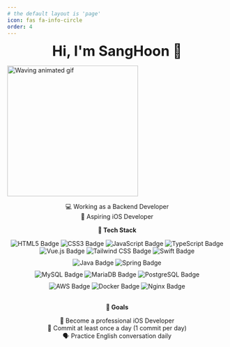 ```yaml
---
# the default layout is 'page'
icon: fas fa-info-circle
order: 4
---
```


<p align="center">
  <strong style="font-size: 32px;">Hi, I'm SangHoon 👊</strong>
</p>

<p>
  <img src="https://media.giphy.com/media/qgQUggAC3Pfv687qPC/giphy.gif" alt="Waving animated gif" width="300" />
</p>

<p align="center">
  💻 Working as a Backend Developer<br>
  🍎 Aspiring iOS Developer
</p>

<p align="center">
  <strong>🧠 Tech Stack</strong>
</p>

<div style="text-align:center;">
  <!-- Frontend -->
  <img src="https://img.shields.io/badge/HTML5-E34F26?style=for-the-badge&logo=html5&logoColor=white" alt="HTML5 Badge"/>
  <img src="https://img.shields.io/badge/CSS3-1572B6?style=for-the-badge&logo=css3&logoColor=white" alt="CSS3 Badge"/>
  <img src="https://img.shields.io/badge/JavaScript-F7DF1E?style=for-the-badge&logo=javascript&logoColor=black" alt="JavaScript Badge"/>
  <img src="https://img.shields.io/badge/TypeScript-3178C6?style=for-the-badge&logo=typescript&logoColor=white" alt="TypeScript Badge"/>
  <img src="https://img.shields.io/badge/Vue.js-4FC08D?style=for-the-badge&logo=vue.js&logoColor=white" alt="Vue.js Badge"/>
  <img src="https://img.shields.io/badge/Tailwind%20CSS-06B6D4?style=for-the-badge&logo=tailwindcss&logoColor=white" alt="Tailwind CSS Badge"/>
  <img src="https://img.shields.io/badge/Swift-FA7343?style=for-the-badge&logo=swift&logoColor=white" alt="Swift Badge"/>
</div>

<div style="text-align:center; margin-top:10px;">
  <!-- Backend -->
  <img src="https://img.shields.io/badge/Java-007396?style=for-the-badge&logo=openjdk&logoColor=white" alt="Java Badge"/>
  <img src="https://img.shields.io/badge/Spring-6DB33F?style=for-the-badge&logo=spring&logoColor=white" alt="Spring Badge"/>
</div>

<div style="text-align:center; margin-top:10px;">
  <!-- Database -->
  <img src="https://img.shields.io/badge/MySQL-4479A1?style=for-the-badge&logo=mysql&logoColor=white" alt="MySQL Badge"/>
  <img src="https://img.shields.io/badge/MariaDB-003545?style=for-the-badge&logo=mariadb&logoColor=white" alt="MariaDB Badge"/>
  <img src="https://img.shields.io/badge/PostgreSQL-4169E1?style=for-the-badge&logo=postgresql&logoColor=white" alt="PostgreSQL Badge"/>
</div>

<div style="text-align:center; margin-top:10px;">
  <!-- Others -->
  <img src="https://img.shields.io/badge/AWS-232F3E?style=for-the-badge&logo=amazonaws&logoColor=white" alt="AWS Badge"/>
  <img src="https://img.shields.io/badge/Docker-2496ED?style=for-the-badge&logo=docker&logoColor=white" alt="Docker Badge"/>
  <img src="https://img.shields.io/badge/Nginx-009639?style=for-the-badge&logo=nginx&logoColor=white" alt="Nginx Badge"/>
</div>

<br>

<p align="center">
  <strong>🚀 Goals</strong>
</p>

<p align="center">
  🍎 Become a professional iOS Developer<br>
  🔁 Commit at least once a day (1 commit per day)<br>
  🗣️ Practice English conversation daily
</p>
